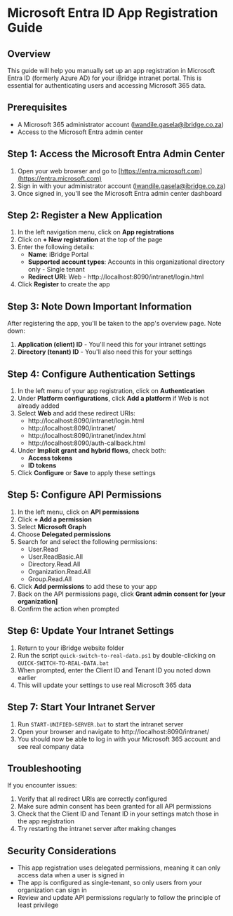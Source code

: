 # Microsoft Entra ID App Registration Guide

## Overview
This guide will help you manually set up an app registration in Microsoft Entra ID (formerly Azure AD) for your iBridge intranet portal. This is essential for authenticating users and accessing Microsoft 365 data.

## Prerequisites
- A Microsoft 365 administrator account (lwandile.gasela@ibridge.co.za)
- Access to the Microsoft Entra admin center

## Step 1: Access the Microsoft Entra Admin Center
1. Open your web browser and go to [https://entra.microsoft.com](https://entra.microsoft.com)
2. Sign in with your administrator account (lwandile.gasela@ibridge.co.za)
3. Once signed in, you'll see the Microsoft Entra admin center dashboard

## Step 2: Register a New Application
1. In the left navigation menu, click on **App registrations**
2. Click on **+ New registration** at the top of the page
3. Enter the following details:
   - **Name**: iBridge Portal
   - **Supported account types**: Accounts in this organizational directory only - Single tenant
   - **Redirect URI**: Web - http://localhost:8090/intranet/login.html
4. Click **Register** to create the app

## Step 3: Note Down Important Information
After registering the app, you'll be taken to the app's overview page. Note down:
1. **Application (client) ID** - You'll need this for your intranet settings
2. **Directory (tenant) ID** - You'll also need this for your settings

## Step 4: Configure Authentication Settings
1. In the left menu of your app registration, click on **Authentication**
2. Under **Platform configurations**, click **Add a platform** if Web is not already added
3. Select **Web** and add these redirect URIs:
   - http://localhost:8090/intranet/login.html
   - http://localhost:8090/intranet/
   - http://localhost:8090/intranet/index.html
   - http://localhost:8090/auth-callback.html
4. Under **Implicit grant and hybrid flows**, check both:
   - **Access tokens**
   - **ID tokens**
5. Click **Configure** or **Save** to apply these settings

## Step 5: Configure API Permissions
1. In the left menu, click on **API permissions**
2. Click **+ Add a permission**
3. Select **Microsoft Graph**
4. Choose **Delegated permissions**
5. Search for and select the following permissions:
   - User.Read
   - User.ReadBasic.All
   - Directory.Read.All
   - Organization.Read.All
   - Group.Read.All
6. Click **Add permissions** to add these to your app
7. Back on the API permissions page, click **Grant admin consent for [your organization]**
8. Confirm the action when prompted

## Step 6: Update Your Intranet Settings
1. Return to your iBridge website folder
2. Run the script `quick-switch-to-real-data.ps1` by double-clicking on `QUICK-SWITCH-TO-REAL-DATA.bat`
3. When prompted, enter the Client ID and Tenant ID you noted down earlier
4. This will update your settings to use real Microsoft 365 data

## Step 7: Start Your Intranet Server
1. Run `START-UNIFIED-SERVER.bat` to start the intranet server
2. Open your browser and navigate to http://localhost:8090/intranet/
3. You should now be able to log in with your Microsoft 365 account and see real company data

## Troubleshooting
If you encounter issues:
1. Verify that all redirect URIs are correctly configured
2. Make sure admin consent has been granted for all API permissions
3. Check that the Client ID and Tenant ID in your settings match those in the app registration
4. Try restarting the intranet server after making changes

## Security Considerations
- This app registration uses delegated permissions, meaning it can only access data when a user is signed in
- The app is configured as single-tenant, so only users from your organization can sign in
- Review and update API permissions regularly to follow the principle of least privilege
